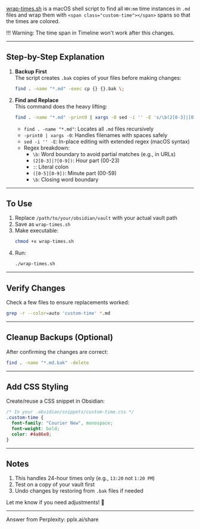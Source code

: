 [wrap-times.sh](./wrap-times.sh) is a macOS shell script to find all `HH:mm` time instances in `.md` files and wrap them with `<span class="custom-time"></span>` spans so that the times are colored.

<div class="warning">
!!! Warning: The time span in Timeline won't work after this changes.
</div>

---

## **Step-by-Step Explanation**

1. **Backup First**  
   The script creates `.bak` copies of your files before making changes:

   ```bash
   find . -name "*.md" -exec cp {} {}.bak \;
   ```

2. **Find and Replace**  
   This command does the heavy lifting:
   ```bash
   find . -name "*.md" -print0 | xargs -0 sed -i '' -E 's/\b(2[0-3]|[01]?[0-9]):([0-5][0-9])\b/&/g'
   ```
   - `find . -name "*.md"`: Locates all `.md` files recursively
   - `-print0 | xargs -0`: Handles filenames with spaces safely
   - `sed -i '' -E`: In-place editing with extended regex (macOS syntax)
   - Regex breakdown:
     - `\b`: Word boundary to avoid partial matches (e.g., in URLs)
     - `(2[0-3]|?[0-9])`: Hour part (00-23)
     - `:`: Literal colon
     - `([0-5][0-9])`: Minute part (00-59)
     - `\b`: Closing word boundary

---

## **To Use**

1. Replace `/path/to/your/obsidian/vault` with your actual vault path
2. Save as `wrap-times.sh`
3. Make executable:
   ```bash
   chmod +x wrap-times.sh
   ```
4. Run:
   ```bash
   ./wrap-times.sh
   ```

---

## **Verify Changes**

Check a few files to ensure replacements worked:

```bash
grep -r --color=auto 'custom-time' *.md
```

---

## **Cleanup Backups (Optional)**

After confirming the changes are correct:

```bash
find . -name "*.md.bak" -delete
```

---

## **Add CSS Styling**

Create/reuse a CSS snippet in Obsidian:

```css
/* In your .obsidian/snippets/custom-time.css */
.custom-time {
  font-family: "Courier New", monospace;
  font-weight: bold;
  color: #4a86e8;
}
```

---

## **Notes**

1. This handles 24-hour times only (e.g., `13:20` not `1:20 PM`)
2. Test on a copy of your vault first
3. Undo changes by restoring from `.bak` files if needed

Let me know if you need adjustments! 🍎

---

Answer from Perplexity: pplx.ai/share
